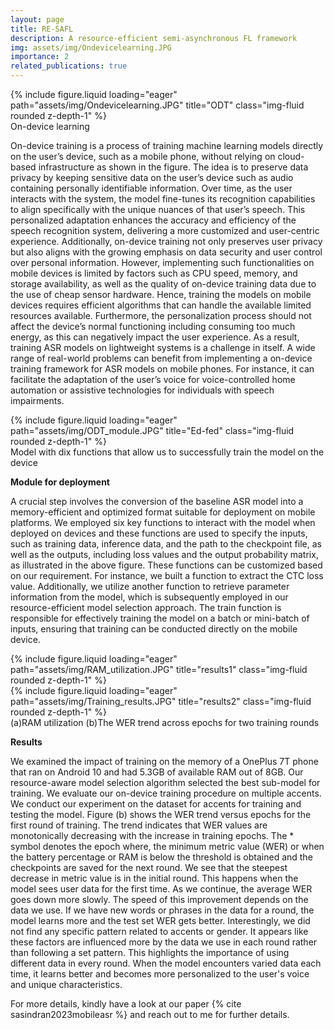 ```yaml
---
layout: page
title: RE-SAFL
description: A resource-efficient semi-asynchronous FL framework
img: assets/img/Ondevicelearning.JPG
importance: 2
related_publications: true
---
```


<div class="row justify-content-sm-center">
    <div class="col-sm-4 mt-3 mt-md-0">
        {% include figure.liquid loading="eager" path="assets/img/Ondevicelearning.JPG" title="ODT" class="img-fluid rounded z-depth-1" %}
    </div>
</div>
<div class="caption"> On-device learning
</div>

On-device training is a process of training machine learning models directly on the user’s device, such as a mobile phone, without relying on cloud-based infrastructure as shown in the figure. The idea is to preserve data privacy by keeping sensitive data on the user’s device such as audio containing personally identifiable information. Over time, as the user interacts with the system, the model fine-tunes its recognition capabilities to align specifically with the unique nuances of that user’s speech. This personalized adaptation enhances the accuracy and efficiency of the speech recognition system, delivering a more customized and user-centric experience. Additionally, on-device training not only preserves user privacy but also aligns with the growing emphasis on data security and user control over personal information.
However, implementing such functionalities on mobile devices is limited by factors such as CPU speed, memory, and storage availability, as well as the quality of on-device training data due to the use of cheap sensor hardware. Hence, training the models on mobile devices requires efficient algorithms that can handle the available limited resources available. Furthermore, the personalization process should not affect the device’s normal functioning including consuming too much energy, as this can negatively impact the user experience. As a result, training ASR models on lightweight systems is a challenge in itself. A wide range of real-world problems can benefit from implementing a on-device training framework for ASR models on mobile phones. For instance, it can facilitate the adaptation of the user’s voice for voice-controlled home automation or assistive technologies for individuals with speech impairments.

<div class="row justify-content-sm-center">
    <div class="col-sm-8 mt-3 mt-md-0">
        {% include figure.liquid loading="eager" path="assets/img/ODT_module.JPG" title="Ed-fed" class="img-fluid rounded z-depth-1" %}
    </div>
</div>
<div class="caption">
Model with dix functions that allow us to successfully train the model on the device
</div>

**Module for deployment**

A crucial step involves the conversion of the baseline ASR model into a memory-efficient and optimized format suitable for deployment on mobile platforms. We employed six key functions to interact with the model when deployed on devices and these functions are used to specify the inputs, such as training data, inference data, and the path to the checkpoint file, as well as the outputs, including loss values and the output probability matrix, as illustrated in the above figure. These functions can be customized based on our requirement. For instance, we built a function to extract the CTC loss value. Additionally, we utilize another function to retrieve parameter information from the model, which is subsequently employed in our resource-efficient model selection approach. The train function is responsible for effectively training the model on a batch or mini-batch of inputs, ensuring that training can be conducted directly on the mobile device.


<div class="row">
    <div class="col-sm-6 mt-3 mt-md-0">
        {% include figure.liquid loading="eager" path="assets/img/RAM_utilization.JPG" title="results1" class="img-fluid rounded z-depth-1" %}
    </div>
    <div class="col-sm-6 mt-3 mt-md-0">
        {% include figure.liquid loading="eager" path="assets/img/Training_results.JPG" title="results2" class="img-fluid rounded z-depth-1" %}
    </div>
</div>
<div class="caption">
(a)RAM utilization (b)The WER trend across epochs for two training rounds
</div>


**Results**

We examined the impact of training on the memory of a OnePlus 7T phone that ran on Android 10 and had 5.3GB of available RAM out of 8GB. Our resource-aware model selection algorithm selected the best sub-model for training. We evaluate our on-device training procedure on multiple accents. We conduct our experiment on the dataset for accents for training and testing the model. Figure (b) shows the WER trend versus epochs for the first round of training. The trend indicates that WER values are monotonically decreasing with the increase in training epochs. The * symbol denotes the epoch where, the minimum metric value (WER) or when the battery percentage or RAM is below the threshold is obtained and the checkpoints are saved for the next round. We see that the steepest decrease in metric value is in the initial round. This happens when the model sees user data for the first time. As we continue, the average WER goes down more slowly. The speed of this improvement depends on the data we use. If we have new words or phrases in the data for a round, the model learns more and the test set WER gets better. Interestingly, we did not find any specific pattern related to accents or gender. It appears like these factors are influenced more by the data we use in each round rather than following a set pattern. This highlights the importance of using different data in every round. When the model encounters varied data each time, it learns better and becomes more personalized to the user's voice and unique characteristics.

For more details, kindly have a look at our paper {% cite sasindran2023mobileasr %} and reach out to me for further details.
